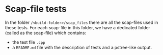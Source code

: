 # Scap-file tests

In the folder `/<build-folder>/scap_files` there are all the scap-files used in these tests.
For each scap-file in this folder, we have a dedicated folder (called as the scap-file) which contains:

- the test file `.cpp`
- a `README.md` file with the description of tests and a pstree-like output.
